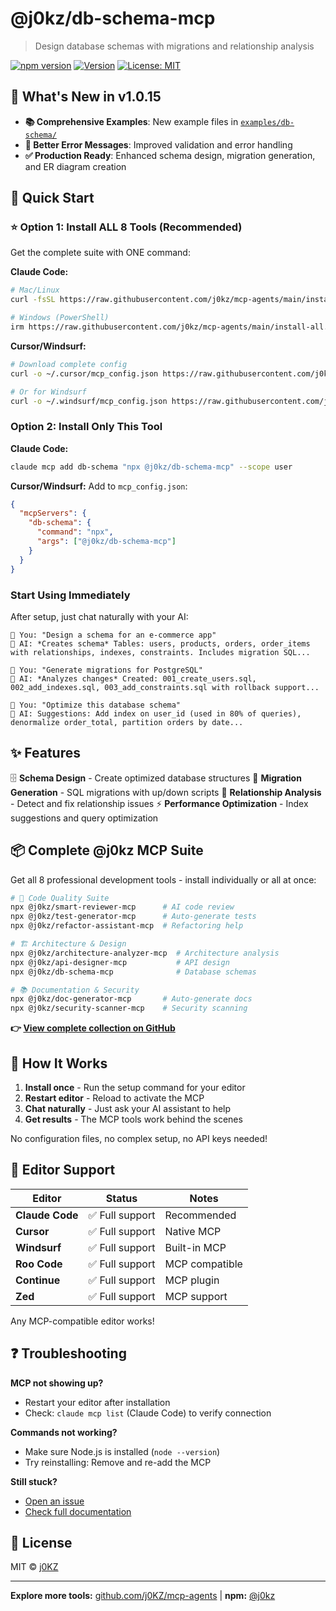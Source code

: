 # @j0kz/db-schema-mcp

> Design database schemas with migrations and relationship analysis

[![npm version](https://img.shields.io/npm/v/@j0kz/db-schema-mcp)](https://www.npmjs.com/package/@j0kz/db-schema-mcp)
[![Version](https://img.shields.io/badge/version-1.0.15-blue.svg)](https://github.com/j0KZ/mcp-agents/blob/main/CHANGELOG.md)
[![License: MIT](https://img.shields.io/badge/License-MIT-yellow.svg)](LICENSE)

## 🎉 What's New in v1.0.15

- **📚 Comprehensive Examples**: New example files in [`examples/db-schema/`](../../examples/db-schema/)
- **🎯 Better Error Messages**: Improved validation and error handling
- **✅ Production Ready**: Enhanced schema design, migration generation, and ER diagram creation

## 🚀 Quick Start

### ⭐ Option 1: Install ALL 8 Tools (Recommended)

Get the complete suite with ONE command:

**Claude Code:**
```bash
# Mac/Linux
curl -fsSL https://raw.githubusercontent.com/j0kz/mcp-agents/main/install-all.sh | bash

# Windows (PowerShell)
irm https://raw.githubusercontent.com/j0kz/mcp-agents/main/install-all.ps1 | iex
```

**Cursor/Windsurf:**
```bash
# Download complete config
curl -o ~/.cursor/mcp_config.json https://raw.githubusercontent.com/j0kz/mcp-agents/main/mcp_config_all.json

# Or for Windsurf
curl -o ~/.windsurf/mcp_config.json https://raw.githubusercontent.com/j0kz/mcp-agents/main/mcp_config_all.json
```

### Option 2: Install Only This Tool

**Claude Code:**
```bash
claude mcp add db-schema "npx @j0kz/db-schema-mcp" --scope user
```

**Cursor/Windsurf:** Add to `mcp_config.json`:
```json
{
  "mcpServers": {
    "db-schema": {
      "command": "npx",
      "args": ["@j0kz/db-schema-mcp"]
    }
  }
}
```

### Start Using Immediately

After setup, just chat naturally with your AI:

```
💬 You: "Design a schema for an e-commerce app"
🤖 AI: *Creates schema* Tables: users, products, orders, order_items with relationships, indexes, constraints. Includes migration SQL...

💬 You: "Generate migrations for PostgreSQL"
🤖 AI: *Analyzes changes* Created: 001_create_users.sql, 002_add_indexes.sql, 003_add_constraints.sql with rollback support...

💬 You: "Optimize this database schema"
🤖 AI: Suggestions: Add index on user_id (used in 80% of queries), denormalize order_total, partition orders by date...
```

## ✨ Features

🗄️ **Schema Design** - Create optimized database structures
🔄 **Migration Generation** - SQL migrations with up/down scripts
🔗 **Relationship Analysis** - Detect and fix relationship issues
⚡ **Performance Optimization** - Index suggestions and query optimization

## 📦 Complete @j0kz MCP Suite

Get all 8 professional development tools - install individually or all at once:

```bash
# 🎯 Code Quality Suite
npx @j0kz/smart-reviewer-mcp      # AI code review
npx @j0kz/test-generator-mcp      # Auto-generate tests
npx @j0kz/refactor-assistant-mcp  # Refactoring help

# 🏗️ Architecture & Design
npx @j0kz/architecture-analyzer-mcp  # Architecture analysis
npx @j0kz/api-designer-mcp           # API design
npx @j0kz/db-schema-mcp              # Database schemas

# 📚 Documentation & Security
npx @j0kz/doc-generator-mcp       # Auto-generate docs
npx @j0kz/security-scanner-mcp    # Security scanning
```

**👉 [View complete collection on GitHub](https://github.com/j0KZ/mcp-agents)**

## 🎯 How It Works

1. **Install once** - Run the setup command for your editor
2. **Restart editor** - Reload to activate the MCP
3. **Chat naturally** - Just ask your AI assistant to help
4. **Get results** - The MCP tools work behind the scenes

No configuration files, no complex setup, no API keys needed!

## 🔧 Editor Support

| Editor | Status | Notes |
|--------|--------|-------|
| **Claude Code** | ✅ Full support | Recommended |
| **Cursor** | ✅ Full support | Native MCP |
| **Windsurf** | ✅ Full support | Built-in MCP |
| **Roo Code** | ✅ Full support | MCP compatible |
| **Continue** | ✅ Full support | MCP plugin |
| **Zed** | ✅ Full support | MCP support |

Any MCP-compatible editor works!

## ❓ Troubleshooting

**MCP not showing up?**
- Restart your editor after installation
- Check: `claude mcp list` (Claude Code) to verify connection

**Commands not working?**
- Make sure Node.js is installed (`node --version`)
- Try reinstalling: Remove and re-add the MCP

**Still stuck?**
- [Open an issue](https://github.com/j0KZ/mcp-agents/issues)
- [Check full documentation](https://github.com/j0KZ/mcp-agents)

## 📄 License

MIT © [j0KZ](https://github.com/j0KZ)

---

**Explore more tools:** [github.com/j0KZ/mcp-agents](https://github.com/j0KZ/mcp-agents) | **npm:** [@j0kz](https://www.npmjs.com/~j0kz)
